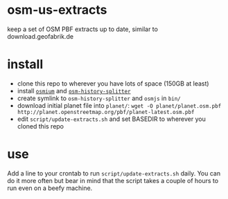 osm-us-extracts
===============

keep a set of OSM PBF extracts up to date, similar to download.geofabrik.de

install
=======

* clone this repo to wherever you have lots of space (150GB at least)
* install [`osmium`](https://github.com/joto/osmium) and [`osm-history-splitter`](https://github.com/MaZderMind/osm-history-splitter)
* create symlink to `osm-history-splitter` and `osmjs` in `bin/`
* download initial planet file into `planet/`: `wget -O planet/planet.osm.pbf  http://planet.openstreetmap.org/pbf/planet-latest.osm.pbf`
* edit `script/update-extracts.sh` and set BASEDIR to wherever you cloned this repo

use
===

Add a line to your crontab to run `script/update-extracts.sh` daily. You can do it more often but bear in mind that the script takes a couple of hours to run even on a beefy machine.
